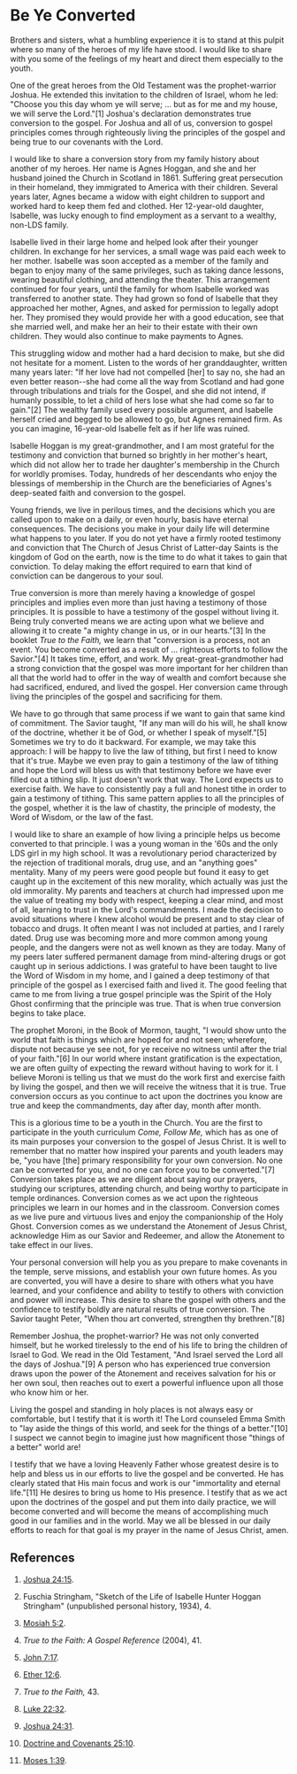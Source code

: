 # Be Ye Converted

Brothers and sisters, what a humbling experience it is to stand at this pulpit
where so many of the heroes of my life have stood. I would like to share with
you some of the feelings of my heart and direct them especially to the youth.

One of the great heroes from the Old Testament was the prophet-warrior Joshua.
He extended this invitation to the children of Israel, whom he led: "Choose
you this day whom ye will serve; ... but as for me and my house, we will serve
the Lord."[1] Joshua's declaration demonstrates true conversion to the gospel.
For Joshua and all of us, conversion to gospel principles comes through
righteously living the principles of the gospel and being true to our
covenants with the Lord.

I would like to share a conversion story from my family history about another
of my heroes. Her name is Agnes Hoggan, and she and her husband joined the
Church in Scotland in 1861. Suffering great persecution in their homeland,
they immigrated to America with their children. Several years later, Agnes
became a widow with eight children to support and worked hard to keep them fed
and clothed. Her 12-year-old daughter, Isabelle, was lucky enough to find
employment as a servant to a wealthy, non-LDS family.

Isabelle lived in their large home and helped look after their younger
children. In exchange for her services, a small wage was paid each week to her
mother. Isabelle was soon accepted as a member of the family and began to
enjoy many of the same privileges, such as taking dance lessons, wearing
beautiful clothing, and attending the theater. This arrangement continued for
four years, until the family for whom Isabelle worked was transferred to
another state. They had grown so fond of Isabelle that they approached her
mother, Agnes, and asked for permission to legally adopt her. They promised
they would provide her with a good education, see that she married well, and
make her an heir to their estate with their own children. They would also
continue to make payments to Agnes.

This struggling widow and mother had a hard decision to make, but she did not
hesitate for a moment. Listen to the words of her granddaughter, written many
years later: "If her love had not compelled [her] to say no, she had an even
better reason--she had come all the way from Scotland and had gone through
tribulations and trials for the Gospel, and she did not intend, if humanly
possible, to let a child of hers lose what she had come so far to gain."[2]
The wealthy family used every possible argument, and Isabelle herself cried
and begged to be allowed to go, but Agnes remained firm. As you can imagine,
16-year-old Isabelle felt as if her life was ruined.

Isabelle Hoggan is my great-grandmother, and I am most grateful for the
testimony and conviction that burned so brightly in her mother's heart, which
did not allow her to trade her daughter's membership in the Church for worldly
promises. Today, hundreds of her descendants who enjoy the blessings of
membership in the Church are the beneficiaries of Agnes's deep-seated faith
and conversion to the gospel.

Young friends, we live in perilous times, and the decisions which you are
called upon to make on a daily, or even hourly, basis have eternal
consequences. The decisions you make in your daily life will determine what
happens to you later. If you do not yet have a firmly rooted testimony and
conviction that The Church of Jesus Christ of Latter-day Saints is the kingdom
of God on the earth, now is the time to do what it takes to gain that
conviction. To delay making the effort required to earn that kind of
conviction can be dangerous to your soul.

True conversion is more than merely having a knowledge of gospel principles
and implies even more than just having a testimony of those principles. It is
possible to have a testimony of the gospel without living it. Being truly
converted means we are acting upon what we believe and allowing it to create
"a mighty change in us, or in our hearts."[3] In the booklet _True to the
Faith,_ we learn that "conversion is a process, not an event. You become
converted as a result of ... righteous efforts to follow the Savior."[4] It
takes time, effort, and work. My great-great-grandmother had a strong
conviction that the gospel was more important for her children than all that
the world had to offer in the way of wealth and comfort because she had
sacrificed, endured, and lived the gospel. Her conversion came through living
the principles of the gospel and sacrificing for them.

We have to go through that same process if we want to gain that same kind of
commitment. The Savior taught, "If any man will do his will, he shall know of
the doctrine, whether it be of God, or whether I speak of myself."[5]
Sometimes we try to do it backward. For example, we may take this approach: I
will be happy to live the law of tithing, but first I need to know that it's
true. Maybe we even pray to gain a testimony of the law of tithing and hope
the Lord will bless us with that testimony before we have ever filled out a
tithing slip. It just doesn't work that way. The Lord expects us to exercise
faith. We have to consistently pay a full and honest tithe in order to gain a
testimony of tithing. This same pattern applies to all the principles of the
gospel, whether it is the law of chastity, the principle of modesty, the Word
of Wisdom, or the law of the fast.

I would like to share an example of how living a principle helps us become
converted to that principle. I was a young woman in the '60s and the only LDS
girl in my high school. It was a revolutionary period characterized by the
rejection of traditional morals, drug use, and an "anything goes" mentality.
Many of my peers were good people but found it easy to get caught up in the
excitement of this new morality, which actually was just the old immorality.
My parents and teachers at church had impressed upon me the value of treating
my body with respect, keeping a clear mind, and most of all, learning to trust
in the Lord's commandments. I made the decision to avoid situations where I
knew alcohol would be present and to stay clear of tobacco and drugs. It often
meant I was not included at parties, and I rarely dated. Drug use was becoming
more and more common among young people, and the dangers were not as well
known as they are today. Many of my peers later suffered permanent damage from
mind-altering drugs or got caught up in serious addictions. I was grateful to
have been taught to live the Word of Wisdom in my home, and I gained a deep
testimony of that principle of the gospel as I exercised faith and lived it.
The good feeling that came to me from living a true gospel principle was the
Spirit of the Holy Ghost confirming that the principle was true. That is when
true conversion begins to take place.

The prophet Moroni, in the Book of Mormon, taught, "I would show unto the
world that faith is things which are hoped for and not seen; wherefore,
dispute not because ye see not, for ye receive no witness until after the
trial of your faith."[6] In our world where instant gratification is the
expectation, we are often guilty of expecting the reward without having to
work for it. I believe Moroni is telling us that we must do the work first and
exercise faith by living the gospel, and then we will receive the witness that
it is true. True conversion occurs as you continue to act upon the doctrines
you know are true and keep the commandments, day after day, month after month.

This is a glorious time to be a youth in the Church. You are the first to
participate in the youth curriculum _Come, Follow Me,_ which has as one of its
main purposes your conversion to the gospel of Jesus Christ. It is well to
remember that no matter how inspired your parents and youth leaders may be,
"you have [the] primary responsibility for your own conversion. No one can be
converted for you, and no one can force you to be converted."[7] Conversion
takes place as we are diligent about saying our prayers, studying our
scriptures, attending church, and being worthy to participate in temple
ordinances. Conversion comes as we act upon the righteous principles we learn
in our homes and in the classroom. Conversion comes as we live pure and
virtuous lives and enjoy the companionship of the Holy Ghost. Conversion comes
as we understand the Atonement of Jesus Christ, acknowledge Him as our Savior
and Redeemer, and allow the Atonement to take effect in our lives.

Your personal conversion will help you as you prepare to make covenants in the
temple, serve missions, and establish your own future homes. As you are
converted, you will have a desire to share with others what you have learned,
and your confidence and ability to testify to others with conviction and power
will increase. This desire to share the gospel with others and the confidence
to testify boldly are natural results of true conversion. The Savior taught
Peter, "When thou art converted, strengthen thy brethren."[8]

Remember Joshua, the prophet-warrior? He was not only converted himself, but
he worked tirelessly to the end of his life to bring the children of Israel to
God. We read in the Old Testament, "And Israel served the Lord all the days of
Joshua."[9] A person who has experienced true conversion draws upon the power
of the Atonement and receives salvation for his or her own soul, then reaches
out to exert a powerful influence upon all those who know him or her.

Living the gospel and standing in holy places is not always easy or
comfortable, but I testify that it is worth it! The Lord counseled Emma Smith
to "lay aside the things of this world, and seek for the things of a
better."[10] I suspect we cannot begin to imagine just how magnificent those
"things of a better" world are!

I testify that we have a loving Heavenly Father whose greatest desire is to
help and bless us in our efforts to live the gospel and be converted. He has
clearly stated that His main focus and work is our "immortality and eternal
life."[11] He desires to bring us home to His presence. I testify that as we
act upon the doctrines of the gospel and put them into daily practice, we will
become converted and will become the means of accomplishing much good in our
families and in the world. May we all be blessed in our daily efforts to reach
for that goal is my prayer in the name of Jesus Christ, amen.

## References

  1. [Joshua 24:15](https://www.lds.org/scriptures/ot/josh/24.15?lang=eng#14).

  2. Fuschia Stringham, "Sketch of the Life of Isabelle Hunter Hoggan Stringham" (unpublished personal history, 1934), 4.

  3. [Mosiah 5:2](https://www.lds.org/scriptures/bofm/mosiah/5.2?lang=eng#1).

  4. _True to the Faith: A Gospel Reference_ (2004), 41.

  5. [John 7:17](https://www.lds.org/scriptures/nt/john/7.17?lang=eng#16).

  6. [Ether 12:6](https://www.lds.org/scriptures/bofm/ether/12.6?lang=eng#5).

  7. _True to the Faith,_ 43.

  8. [Luke 22:32](https://www.lds.org/scriptures/nt/luke/22.32?lang=eng#31).

  9. [Joshua 24:31](https://www.lds.org/scriptures/ot/josh/24.31?lang=eng#30).

  10. [Doctrine and Covenants 25:10](https://www.lds.org/scriptures/dc-testament/dc/25.10?lang=eng#9).

  11. [Moses 1:39](https://www.lds.org/scriptures/pgp/moses/1.39?lang=eng#38).

